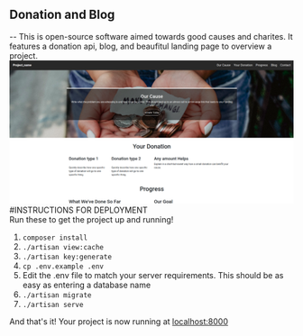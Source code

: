 ## Donation and Blog
--
This is open-source software aimed towards good causes and charites. It features a donation api, blog, and beaufitul landing page to overview a project.
<br>
<img src="sc.png">
<br>
#INSTRUCTIONS FOR DEPLOYMENT
<br>
Run these to get the project up and running!
<ol>
    <li><code>composer install</code></li>
    <li><code>./artisan view:cache</code></li>
    <li><code>./artisan key:generate</code></li>
    <li><code>cp .env.example .env</code></li>
    <li>Edit the .env file to match your server requirements. This should be as easy as entering a database name</li>
    <li><code>./artisan migrate</code></li>
    <li><code>./artisan serve</code></li>
</ol>
And that's it! Your project is now running at <a href="http://localhost:8000">localhost:8000</a>